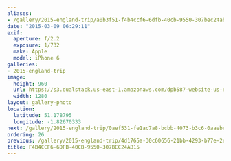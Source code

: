 ```yaml
---
aliases:
- /gallery/2015-england-trip/a0b3f51-f4b4ccf6-6dfb-40cb-9550-307bec24ab15.html
date: "2015-03-09 06:29:11"
exif:
  aperture: f/2.2
  exposure: 1/732
  make: Apple
  model: iPhone 6
galleries:
- 2015-england-trip
image:
  height: 960
  url: https://s3.dualstack.us-east-1.amazonaws.com/dpb587-website-us-east-1/asset/gallery/2015-england-trip/a0b3f51-f4b4ccf6-6dfb-40cb-9550-307bec24ab15~1280.jpg
  width: 1280
layout: gallery-photo
location:
  latitude: 51.178795
  longitude: -1.82670333
next: /gallery/2015-england-trip/0aef531-fe1ac7a8-bcbb-4073-b3c6-0aaebe102eb4
ordering: 26
previous: /gallery/2015-england-trip/4d1765a-30c60656-21bb-4293-b77e-2ea9dcf2281e
title: F4B4CCF6-6DFB-40CB-9550-307BEC24AB15
---
```

